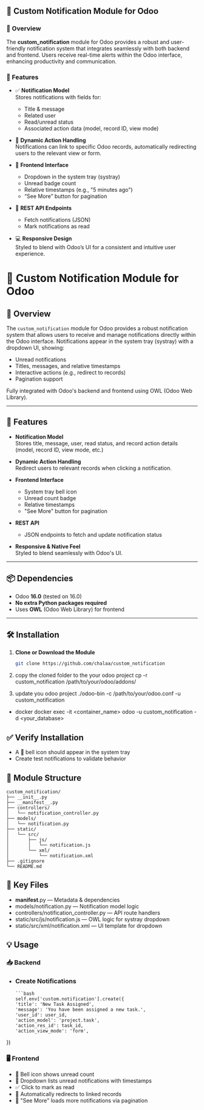 ## 🔔 Custom Notification Module for Odoo

### 📘 Overview

The **custom_notification** module for Odoo provides a robust and user-friendly notification system that integrates seamlessly with both backend and frontend. Users receive real-time alerts within the Odoo interface, enhancing productivity and communication.

### 🚀 Features

- ✅ **Notification Model**  
  Stores notifications with fields for:
  - Title & message
  - Related user
  - Read/unread status
  - Associated action data (model, record ID, view mode)

- 🔗 **Dynamic Action Handling**  
  Notifications can link to specific Odoo records, automatically redirecting users to the relevant view or form.

- 💬 **Frontend Interface**  
  - Dropdown in the system tray (systray)  
  - Unread badge count  
  - Relative timestamps (e.g., "5 minutes ago")  
  - “See More” button for pagination

- 🔄 **REST API Endpoints**  
  - Fetch notifications (JSON)  
  - Mark notifications as read

- 💻 **Responsive Design**  
  Styled to blend with Odoo’s UI for a consistent and intuitive user experience.
# 🔔 Custom Notification Module for Odoo

## 📘 Overview

The `custom_notification` module for Odoo provides a robust notification system that allows users to receive and manage notifications directly within the Odoo interface. Notifications appear in the system tray (systray) with a dropdown UI, showing:

- Unread notifications
- Titles, messages, and relative timestamps
- Interactive actions (e.g., redirect to records)
- Pagination support

Fully integrated with Odoo's backend and frontend using OWL (Odoo Web Library).

---

## 🚀 Features

- **Notification Model**  
  Stores title, message, user, read status, and record action details (model, record ID, view mode, etc.)

- **Dynamic Action Handling**  
  Redirect users to relevant records when clicking a notification.

- **Frontend Interface**  
  - System tray bell icon  
  - Unread count badge  
  - Relative timestamps  
  - "See More" button for pagination

- **REST API**  
  - JSON endpoints to fetch and update notification status

- **Responsive & Native Feel**  
  Styled to blend seamlessly with Odoo's UI.

---

## 📦 Dependencies

- Odoo **16.0** (tested on 16.0)
- **No extra Python packages required**
- Uses **OWL** (Odoo Web Library) for frontend

---

## 🛠️ Installation

1. **Clone or Download the Module**
   ```bash
   git clone https://github.com/chalaa/custom_notification

2. copy the cloned folder to the your odoo project
    cp -r custom_notification /path/to/your/odoo/addons/

3. update you odoo project
    ./odoo-bin -c /path/to/your/odoo.conf -u custom_notification
-    docker
    docker exec -it <container_name> odoo -u custom_notification -d <your_database>


## ✅ Verify Installation
- A 🔔 bell icon should appear in the system tray
- Create test notifications to validate behavior

## 📁 Module Structure

    custom_notification/
    ├── __init__.py
    ├── __manifest__.py
    ├── controllers/
    │   └── notification_controller.py
    ├── models/
    │   └── notification.py
    ├── static/
    │   └── src/
    │       ├── js/
    │       │   └── notification.js
    │       └── xml/
    │           └── notification.xml
    ├── .gitignore
    └── README.md

## 🔑 Key Files
- __manifest__.py — Metadata & dependencies
- models/notification.py — Notification model logic
- controllers/notification_controller.py — API route handlers
- static/src/js/notification.js — OWL logic for systray dropdown
- static/src/xml/notification.xml — UI template for dropdown

## 💡 Usage
### 📥 Backend
- ### Create Notifications
    ```
    ```bash
    self.env['custom.notification'].create({
    'title': 'New Task Assigned',
    'message': 'You have been assigned a new task.',
    'user_id': user_id,
    'action_model': 'project.task',
    'action_res_id': task_id,
    'action_view_mode': 'form',
})


### 🖥️ Frontend
- 🔔 Bell icon shows unread count
- 📩 Dropdown lists unread notifications with timestamps
- ✅ Click to mark as read
- 📄 Automatically redirects to linked records
- 📜 "See More" loads more notifications via pagination
